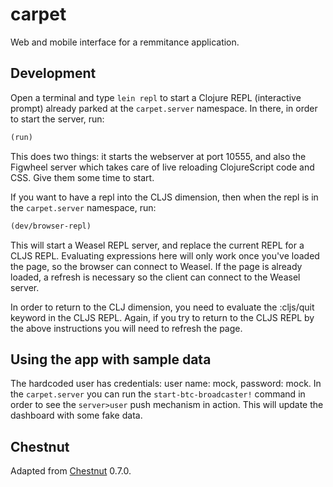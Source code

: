 # carpet

Web and mobile interface for a remmitance application.

## Development

Open a terminal and type `lein repl` to start a Clojure REPL
(interactive prompt) already parked at the `carpet.server`
namespace. In there, in order to start the server, run:

```clojure
(run)
```

This does two things: it starts the webserver at port 10555, and also
the Figwheel server which takes care of live reloading ClojureScript
code and CSS. Give them some time to start.

If you want to have a repl into the CLJS dimension, then when the repl
is in the `carpet.server` namespace, run:

```clojure
(dev/browser-repl)
```

This will start a Weasel REPL server, and replace the current REPL for
a CLJS REPL. Evaluating expressions here will only work once you've
loaded the page, so the browser can connect to Weasel. If the page is
already loaded, a refresh is necessary so the client can connect to
the Weasel server.

In order to return to the CLJ dimension, you need to evaluate the
:cljs/quit keyword in the CLJS REPL. Again, if you try to return to
the CLJS REPL by the above instructions you will need to refresh the
page.

## Using the app with sample data

The hardcoded user has credentials: user name: mock, password: mock.
In the `carpet.server` you can run the `start-btc-broadcaster!`
command in order to see the `server>user` push mechanism in
action. This will update the dashboard with some fake data.

## Chestnut

Adapted from [Chestnut](http://plexus.github.io/chestnut/) 0.7.0.
